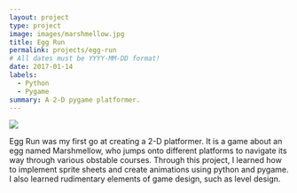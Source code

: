 ```yaml
---
layout: project
type: project
image: images/marshmellow.jpg
title: Egg Run
permalink: projects/egg-run
# All dates must be YYYY-MM-DD format!
date: 2017-01-14
labels:
  - Python
  - Pygame
summary: A 2-D pygame platformer.
---
```


<img class="ui image" src="{{ site.baseurl }}/images/marshmellow.jpg">

Egg Run was my first go at creating a 2-D platformer. It is a game about an egg named Marshmellow, who jumps onto different platforms to navigate its way through various obstable courses. Through this project, I learned how to implement sprite sheets and create animations using python and pygame. I also learned rudimentary elements of game design, such as level design.


